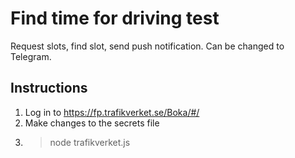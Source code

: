 # Find time for driving test

Request slots, find slot, send push notification. Can be changed to Telegram.

## Instructions
1. Log in to https://fp.trafikverket.se/Boka/#/
2. Make changes to the secrets file
3. > node trafikverket.js
